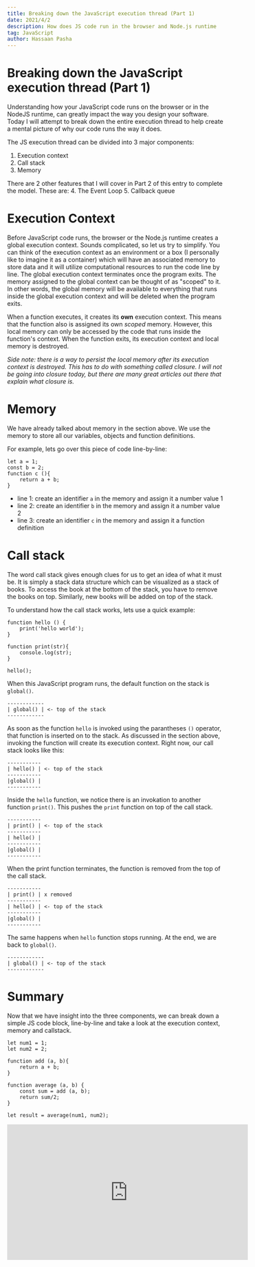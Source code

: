 ```yaml
---
title: Breaking down the JavaScript execution thread (Part 1)
date: 2021/4/2
description: How does JS code run in the browser and Node.js runtime
tag: JavaScript
author: Hassaan Pasha
---
```


# Breaking down the JavaScript execution thread (Part 1)

Understanding how your JavaScript code runs on the browser or in the NodeJS runtime, can greatly impact the way you design your software. Today I will attempt to break down the entire execution thread to help create a mental picture of why our code runs the way it does.

The JS execution thread can be divided into 3 major components:

1. Execution context
2. Call stack
3. Memory

There are 2 other features that I will cover in Part 2 of this entry to complete the model. These are: 4. The Event Loop 5. Callback queue

# Execution Context

Before JavaScript code runs, the browser or the Node.js runtime creates a global execution context. Sounds complicated, so let us try to simplify. You can think of the execution context as an environment or a box (I personally like to imagine it as a container) which will have an associated memory to store data and it will utilize computational resources to run the code line by line. The global execution context terminates once the program exits. The memory assigned to the global context can be thought of as "scoped" to it. In other words, the global memory will be available to everything that runs inside the global execution context and will be deleted when the program exits.

When a function executes, it creates its **own** execution context. This means that the function also is assigned its own _scoped_ memory. However, this local memory can only be accessed by the code that runs inside the function's context. When the function exits, its execution context and local memory is destroyed.

_Side note: there is a way to persist the local memory after its execution context is destroyed. This has to do with something called closure. I will not be going into closure today, but there are many great articles out there that explain what closure is._

# Memory

We have already talked about memory in the section above. We use the memory to store all our variables, objects and function definitions.

For example, lets go over this piece of code line-by-line:

```
let a = 1;
const b = 2;
function c (){
    return a + b;
}
```

-   line 1: create an identifier `a` in the memory and assign it a number value 1
-   line 2: create an identifier `b` in the memory and assign it a number value 2
-   line 3: create an identifier `c` in the memory and assign it a function definition

# Call stack

The word call stack gives enough clues for us to get an idea of what it must be. It is simply a stack data structure which can be visualized as a stack of books. To access the book at the bottom of the stack, you have to remove the books on top. Similarly, new books will be added on top of the stack.

To understand how the call stack works, lets use a quick example:

```
function hello () {
    print('hello world');
}

function print(str){
    console.log(str);
}

hello();
```

When this JavaScript program runs, the default function on the stack is `global()`.

```
------------
| global() | <- top of the stack
------------
```

As soon as the function `hello` is invoked using the parantheses `()` operator, that function is inserted on to the stack. As discussed in the section above, invoking the function will create its execution context.
Right now, our call stack looks like this:

```
-----------
| hello() | <- top of the stack
-----------
|global() |
-----------
```

Inside the `hello` function, we notice there is an invokation to another function `print()`. This pushes the `print` function on top of the call stack.

```
-----------
| print() | <- top of the stack
-----------
| hello() |
-----------
|global() |
-----------
```

When the print function terminates, the function is removed from the top of the call stack.

```
-----------
| print() | x removed
-----------
| hello() | <- top of the stack
-----------
|global() |
-----------
```

The same happens when `hello` function stops running. At the end, we are back to `global()`.

```
------------
| global() | <- top of the stack
------------
```

# Summary

Now that we have insight into the three components, we can break down a simple JS code block, line-by-line and take a look at the execution context, memory and callstack.

```
let num1 = 1;
let num2 = 2;

function add (a, b){
    return a + b;
}

function average (a, b) {
    const sum = add (a, b);
    return sum/2;
}

let result = average(num1, num2);
```

<iframe width="560" height="315" src="https://www.youtube.com/embed/NvsCR0L0Z1E" title="YouTube video player" frameborder="0" allow="accelerometer; autoplay; clipboard-write; encrypted-media; gyroscope; picture-in-picture" allowfullscreen></iframe>
